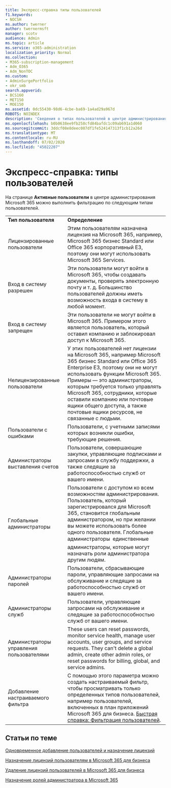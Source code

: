 ```yaml
---
title: Экспресс-справка типы пользователей
f1.keywords:
- NOCSH
ms.author: twerner
author: twernermsft
manager: scotv
audience: Admin
ms.topic: article
ms.service: o365-administration
localization_priority: Normal
ms.collection:
- M365-subscription-management
- Adm_O365
- Adm_NonTOC
ms.custom:
- AdminSurgePortfolio
- okr_smb
search.appverid:
- BCS160
- MET150
- MOE150
ms.assetid: 0dc55430-98d6-4cbe-ba69-1a4ad29a967d
ROBOTS: NOINDEX
description: 'Сведения о типах пользователей в центре администрирования. '
ms.openlocfilehash: b0b0638ee9fb258cfd84bafdc1c09ab691a1d060
ms.sourcegitcommit: 3ddcf08e8deec087df1fe524147313f1cb12a26d
ms.translationtype: MT
ms.contentlocale: ru-RU
ms.lasthandoff: 07/02/2020
ms.locfileid: "45022207"
---
```

# <a name="quick-help-types-of-users"></a>Экспресс-справка: типы пользователей

На странице **Активные пользователи** в центре администрирования Microsoft 365 можно выполнить фильтрацию по следующим типам пользователей. 
  
|||
|:-----|:-----|
|**Тип пользователя** <br/> |**Определение** <br/> |
|Лицензированные пользователи  <br/> |Этим пользователям назначена лицензия на Microsoft 365, например, Microsoft 365 бизнес Standard или Office 365 корпоративный E3, поэтому они могут использовать Microsoft 365 Services.  <br/> |
|Вход в систему разрешен  <br/> |Эти пользователи могут войти в Microsoft 365, чтобы создавать документы, проверять электронную почту и т. д. Большинство пользователей должны иметь возможность входа в систему в любой момент.  <br/> |
|Вход в систему запрещен  <br/> |Эти пользователи не могут войти в Microsoft 365. Примером этого является пользователь, который оставил компанию и заблокировал доступ к Microsoft 365.  <br/> |
|Нелицензированные пользователи  <br/> |У этих пользователей нет лицензии на Microsoft 365, например Microsoft 365 бизнес Standard или Office 365 Enterprise E3, поэтому они не могут использовать функции Microsoft 365. Примеры — это администраторы, которым требуется только управлять Microsoft 365, сотрудники, которые оставили компанию или почтовые ящики общего доступа, а также почтовые ящики ресурсов, не связанные с людьми.  <br/> |
|Пользователи с ошибками  <br/> |Пользователи, с учетными записями которых возникли ошибки, требующие решения.  <br/> |
|Администраторы выставления счетов  <br/> |Пользователи, совершающие закупки, управляющие подписками и запросами в службу поддержки, а также следящие за работоспособностью служб от вашего имени.  <br/> |
|Глобальные администраторы  <br/> |Пользователи с доступом ко всем возможностям администрирования. Пользователь, который зарегистрировался для Microsoft 365, становится глобальным администратором, но при желании вы можете использовать более одного пользователя. Глобальные администраторы  единственные администраторы, которые могут назначать роли администратора другим людям.  <br/> |
|Администраторы паролей  <br/> |Пользователи, сбрасывающие пароли, управляющие запросами на обслуживание и следящие за работоспособностью служб от вашего имени.  <br/> |
|Администраторы служб  <br/> |Пользователи, управляющие запросами на обслуживание и следящие за работоспособностью служб от вашего имени.  <br/> |
|Администраторы управления пользователями  <br/> |These users can reset passwords, monitor service health, manage user accounts, user groups, and service requests. They can't delete a global admin, create other admin roles, or reset passwords for billing, global, and service admins.  <br/> |
|Добавление настраиваемого фильтра  <br/> |С помощью этого параметра можно создать настраиваемый фильтр, чтобы просматривать только определенных типов пользователей, например пользователей, включенных в план приложений Microsoft 365 для бизнеса. [Быстрая справка: Фильтрация пользователей](https://docs.microsoft.com/microsoft-365/admin/add-users/create-edit-or-delete-a-custom-user-view).  <br/> |
   
## <a name="related-articles"></a>Статьи по теме

[Одновременное добавление пользователей и назначение лицензий](../add-users/add-users.md)
    
[Назначение лицензий пользователям в Microsoft 365 для бизнеса](../manage/assign-licenses-to-users.md)
    
[Удаление лицензий пользователей в Microsoft 365 для бизнеса](../manage/remove-licenses-from-users.md)
    
[Назначение ролей администратора в Microsoft 365](../add-users/assign-admin-roles.md)
    


